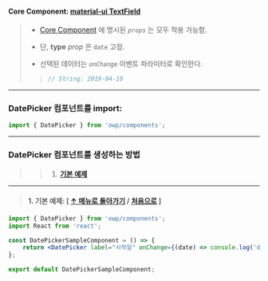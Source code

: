 #### Core Component: **[material-ui TextField](https://material-ui.com/api/text-field/#props)**

> -   [Core Component](https://material-ui.com/api/text-field/#props) 에 명시된 _`props`_ 는 모두 적용 가능함.
>
> -   단, **type** _prop_ 은 `date` 고정.
>
> -   선택된 데이터는 _`onChange`_ 이벤트 파라미터로 확인한다.
>
> > ```js static
> > // String: 2019-04-10
> > ```

---

### DatePicker 컴포넌트를 import:

```js static
import { DatePicker } from 'owp/components';
```

---

### DatePicker 컴포넌트를 생성하는 방법

> > 1. **[기본 예제](#1------datepicker-----datepicker-)**

---

> #### 1. 기본 예제: **[ [↑ 메뉴로 돌아가기](#datepicker---) / [처음으로](#datepicker) ]**

```jsx static
import { DatePicker } from 'owp/components';
import React from 'react';

const DatePickerSampleComponent = () => {
    return <DatePicker label="시작일" onChange={(date) => console.log('date...', date)} />;
};

export default DatePickerSampleComponent;
```
